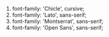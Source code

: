 


1. font-family: 'Chicle', cursive;
2. font-family: 'Lato', sans-serif;
3. font-family: 'Montserrat', sans-serif;
4. font-family: 'Open Sans', sans-serif;